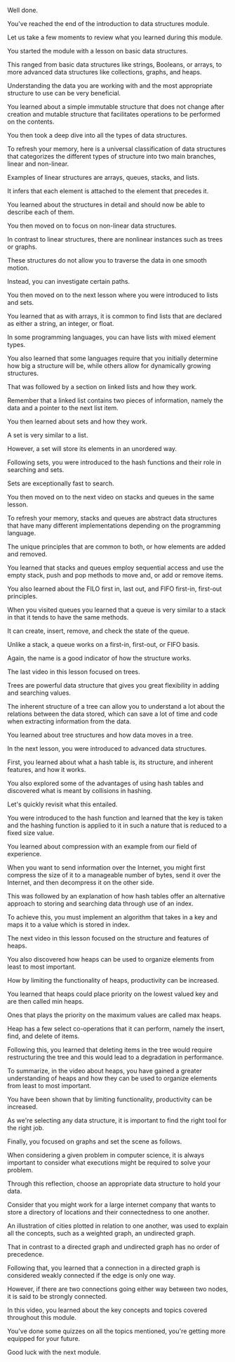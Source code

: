 Well done.

You've reached the end of the introduction to data structures module.

Let us take a few moments to review what you learned during this module.

You started the module with a lesson on basic data structures.

This ranged from basic data structures like strings, Booleans, or arrays, to more advanced data structures like collections, graphs, and heaps.

Understanding the data you are working with and the most appropriate structure to use can be very beneficial.

You learned about a simple immutable structure that does not change after creation and mutable structure that facilitates operations to be performed on the contents.

You then took a deep dive into all the types of data structures.

To refresh your memory, here is a universal classification of data structures that categorizes the different types of structure into two main branches, linear and non-linear.

Examples of linear structures are arrays, queues, stacks, and lists.

It infers that each element is attached to the element that precedes it.

You learned about the structures in detail and should now be able to describe each of them.

You then moved on to focus on non-linear data structures.

In contrast to linear structures, there are nonlinear instances such as trees or graphs.

These structures do not allow you to traverse the data in one smooth motion.

Instead, you can investigate certain paths.

You then moved on to the next lesson where you were introduced to lists and sets.

You learned that as with arrays, it is common to find lists that are declared as either a string, an integer, or float.

In some programming languages, you can have lists with mixed element types.

You also learned that some languages require that you initially determine how big a structure will be, while others allow for dynamically growing structures.

That was followed by a section on linked lists and how they work.

Remember that a linked list contains two pieces of information, namely the data and a pointer to the next list item.

You then learned about sets and how they work.

A set is very similar to a list.

However, a set will store its elements in an unordered way.

Following sets, you were introduced to the hash functions and their role in searching and sets.

Sets are exceptionally fast to search.

You then moved on to the next video on stacks and queues in the same lesson.

To refresh your memory, stacks and queues are abstract data structures that have many different implementations depending on the programming language.

The unique principles that are common to both, or how elements are added and removed.

You learned that stacks and queues employ sequential access and use the empty stack, push and pop methods to move and, or add or remove items.

You also learned about the FILO first in, last out, and FIFO first-in, first-out principles.

When you visited queues you learned that a queue is very similar to a stack in that it tends to have the same methods.

It can create, insert, remove, and check the state of the queue.

Unlike a stack, a queue works on a first-in, first-out, or FIFO basis.

Again, the name is a good indicator of how the structure works.

The last video in this lesson focused on trees.

Trees are powerful data structure that gives you great flexibility in adding and searching values.

The inherent structure of a tree can allow you to understand a lot about the relations between the data stored, which can save a lot of time and code when extracting information from the data.

You learned about tree structures and how data moves in a tree.

In the next lesson, you were introduced to advanced data structures.

First, you learned about what a hash table is, its structure, and inherent features, and how it works.

You also explored some of the advantages of using hash tables and discovered what is meant by collisions in hashing.

Let's quickly revisit what this entailed.

You were introduced to the hash function and learned that the key is taken and the hashing function is applied to it in such a nature that is reduced to a fixed size value.

You learned about compression with an example from our field of experience.

When you want to send information over the Internet, you might first compress the size of it to a manageable number of bytes, send it over the Internet, and then decompress it on the other side.

This was followed by an explanation of how hash tables offer an alternative approach to storing and searching data through use of an index.

To achieve this, you must implement an algorithm that takes in a key and maps it to a value which is stored in index.

The next video in this lesson focused on the structure and features of heaps.

You also discovered how heaps can be used to organize elements from least to most important.

How by limiting the functionality of heaps, productivity can be increased.

You learned that heaps could place priority on the lowest valued key and are then called min heaps.

Ones that plays the priority on the maximum values are called max heaps.

Heap has a few select co-operations that it can perform, namely the insert, find, and delete of items.

Following this, you learned that deleting items in the tree would require restructuring the tree and this would lead to a degradation in performance.

To summarize, in the video about heaps, you have gained a greater understanding of heaps and how they can be used to organize elements from least to most important.

You have been shown that by limiting functionality, productivity can be increased.

As we're selecting any data structure, it is important to find the right tool for the right job.

Finally, you focused on graphs and set the scene as follows.

When considering a given problem in computer science, it is always important to consider what executions might be required to solve your problem.

Through this reflection, choose an appropriate data structure to hold your data.

Consider that you might work for a large internet company that wants to store a directory of locations and their connectedness to one another.

An illustration of cities plotted in relation to one another, was used to explain all the concepts, such as a weighted graph, an undirected graph.

That in contrast to a directed graph and undirected graph has no order of precedence.

Following that, you learned that a connection in a directed graph is considered weakly connected if the edge is only one way.

However, if there are two connections going either way between two nodes, it is said to be strongly connected.

In this video, you learned about the key concepts and topics covered throughout this module.

You've done some quizzes on all the topics mentioned, you're getting more equipped for your future.

Good luck with the next module.